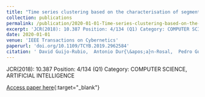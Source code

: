 ```yaml
---
title: "Time series clustering based on the characterisation of segment typologies"
collection: publications
permalink: /publication/2020-01-01-Time-series-clustering-based-on-the-characterisation-of-segment-typologies
excerpt: 'JCR(2018): 10.387 Position: 4/134 (Q1) Category: COMPUTER SCIENCE, ARTIFICIAL INTELLIGENCE'
date: 2020-01-01
venue: 'IEEE Transactions on Cybernetics'
paperurl: 'doi.org/10.1109/TCYB.2019.2962584'
citation: ' David Guijo-Rubio,  Antonio Dur{\&apos;a}n-Rosal,  Pedro Guti{\&apos;e}rrez,  Alicia Troncoso,  C{\&apos;e}sar Herv{\&apos;a}s-Mart{\&apos;i}nez, &quot;Time series clustering based on the characterisation of segment typologies.&quot; IEEE Transactions on Cybernetics, 2020.'
---
```

JCR(2018): 10.387 Position: 4/134 (Q1) Category: COMPUTER SCIENCE, ARTIFICIAL INTELLIGENCE

[Access paper here](doi.org/10.1109/TCYB.2019.2962584){:target="_blank"}

